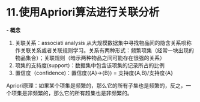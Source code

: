 # 11.使用Apriori算法进行关联分析 #

**- 概念**

1. 关联关系：associati analysis 从大规模数据集中寻找物品间的隐含关系呗称作关联关系或者关联规则学习。关系有两种形式：频繁项集（经常一块出现的物品集合）；关联规则（暗示两种物品之间可能存在很强的关系）
2. 项集的支持度(support)：数据集中包含该项集的记录所占的比例
3. 置信度（confidence)：置信度({A}->{B}) = 支持度{A,B}/支持度{A} 

Apriori原理：如果某个项集是频繁的，那么它的所有子集也是频繁的，反之，一个项集是非频繁的，那么它的所有超集也是非频繁的。